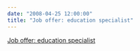 ```yaml
---
date: "2008-04-25 12:00:00"
title: "Job offer: education specialist"
---
```


[Job offer: education specialist](/lemire/blog/2008/04-25-job-offer-education-specialist)

